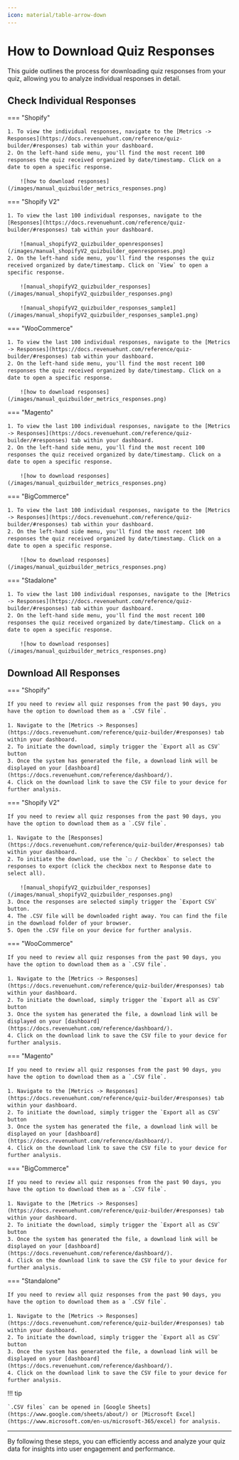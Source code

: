 ```yaml
---
icon: material/table-arrow-down
---
```


# How to Download Quiz Responses

This guide outlines the process for downloading quiz responses from your quiz, allowing you to analyze individual responses in detail.

## Check Individual Responses

=== "Shopify"

    1. To view the individual responses, navigate to the [Metrics -> Responses](https://docs.revenuehunt.com/reference/quiz-builder/#responses) tab within your dashboard.
    2. On the left-hand side menu, you'll find the most recent 100 responses the quiz received organized by date/timestamp. Click on a date to open a specific response.

        ![how to download responses](/images/manual_quizbuilder_metrics_responses.png)

=== "Shopify V2"

    1. To view the last 100 individual responses, navigate to the [Responses](https://docs.revenuehunt.com/reference/quiz-builder/#responses) tab within your dashboard.

        ![manual_shopifyV2_quizbuilder_openresponses](/images/manual_shopifyV2_quizbuilder_openresponses.png)
    2. On the left-hand side menu, you'll find the responses the quiz received organized by date/timestamp. Click on `View` to open a specific response.

        ![manual_shopifyV2_quizbuilder_responses](/images/manual_shopifyV2_quizbuilder_responses.png)

        ![manual_shopifyV2_quizbuilder_responses_sample1](/images/manual_shopifyV2_quizbuilder_responses_sample1.png)

=== "WooCommerce"

    1. To view the last 100 individual responses, navigate to the [Metrics -> Responses](https://docs.revenuehunt.com/reference/quiz-builder/#responses) tab within your dashboard.
    2. On the left-hand side menu, you'll find the most recent 100 responses the quiz received organized by date/timestamp. Click on a date to open a specific response.

        ![how to download responses](/images/manual_quizbuilder_metrics_responses.png)

=== "Magento"

    1. To view the last 100 individual responses, navigate to the [Metrics -> Responses](https://docs.revenuehunt.com/reference/quiz-builder/#responses) tab within your dashboard.
    2. On the left-hand side menu, you'll find the most recent 100 responses the quiz received organized by date/timestamp. Click on a date to open a specific response.

        ![how to download responses](/images/manual_quizbuilder_metrics_responses.png)

=== "BigCommerce"

    1. To view the last 100 individual responses, navigate to the [Metrics -> Responses](https://docs.revenuehunt.com/reference/quiz-builder/#responses) tab within your dashboard.
    2. On the left-hand side menu, you'll find the most recent 100 responses the quiz received organized by date/timestamp. Click on a date to open a specific response.

        ![how to download responses](/images/manual_quizbuilder_metrics_responses.png)

=== "Stadalone"

    1. To view the last 100 individual responses, navigate to the [Metrics -> Responses](https://docs.revenuehunt.com/reference/quiz-builder/#responses) tab within your dashboard.
    2. On the left-hand side menu, you'll find the most recent 100 responses the quiz received organized by date/timestamp. Click on a date to open a specific response.

        ![how to download responses](/images/manual_quizbuilder_metrics_responses.png)

## Download All Responses

=== "Shopify"

    If you need to review all quiz responses from the past 90 days, you have the option to download them as a `.CSV file`.

    1. Navigate to the [Metrics -> Responses](https://docs.revenuehunt.com/reference/quiz-builder/#responses) tab within your dashboard.
    2. To initiate the download, simply trigger the `Export all as CSV` button
    3. Once the system has generated the file, a download link will be displayed on your [dashboard](https://docs.revenuehunt.com/reference/dashboard/).
    4. Click on the download link to save the CSV file to your device for further analysis.


=== "Shopify V2"

    If you need to review all quiz responses from the past 90 days, you have the option to download them as a `.CSV file`.

    1. Navigate to the [Responses](https://docs.revenuehunt.com/reference/quiz-builder/#responses) tab within your dashboard.
    2. To initiate the download, use the `☐ / Checkbox` to select the responses to export (click the checkbox next to Response date to select all). 

        ![manual_shopifyV2_quizbuilder_responses](/images/manual_shopifyV2_quizbuilder_responses.png)
    3. Once the responses are selected simply trigger the `Export CSV` button.
    4. The .CSV file will be downloaded right away. You can find the file in the download folder of your browser.
    5. Open the .CSV file on your device for further analysis.

=== "WooCommerce"

    If you need to review all quiz responses from the past 90 days, you have the option to download them as a `.CSV file`.

    1. Navigate to the [Metrics -> Responses](https://docs.revenuehunt.com/reference/quiz-builder/#responses) tab within your dashboard.
    2. To initiate the download, simply trigger the `Export all as CSV` button
    3. Once the system has generated the file, a download link will be displayed on your [dashboard](https://docs.revenuehunt.com/reference/dashboard/).
    4. Click on the download link to save the CSV file to your device for further analysis.

=== "Magento"

    If you need to review all quiz responses from the past 90 days, you have the option to download them as a `.CSV file`.

    1. Navigate to the [Metrics -> Responses](https://docs.revenuehunt.com/reference/quiz-builder/#responses) tab within your dashboard.
    2. To initiate the download, simply trigger the `Export all as CSV` button
    3. Once the system has generated the file, a download link will be displayed on your [dashboard](https://docs.revenuehunt.com/reference/dashboard/).
    4. Click on the download link to save the CSV file to your device for further analysis.

=== "BigCommerce"

    If you need to review all quiz responses from the past 90 days, you have the option to download them as a `.CSV file`.

    1. Navigate to the [Metrics -> Responses](https://docs.revenuehunt.com/reference/quiz-builder/#responses) tab within your dashboard.
    2. To initiate the download, simply trigger the `Export all as CSV` button
    3. Once the system has generated the file, a download link will be displayed on your [dashboard](https://docs.revenuehunt.com/reference/dashboard/).
    4. Click on the download link to save the CSV file to your device for further analysis.

=== "Standalone"

    If you need to review all quiz responses from the past 90 days, you have the option to download them as a `.CSV file`.

    1. Navigate to the [Metrics -> Responses](https://docs.revenuehunt.com/reference/quiz-builder/#responses) tab within your dashboard.
    2. To initiate the download, simply trigger the `Export all as CSV` button
    3. Once the system has generated the file, a download link will be displayed on your [dashboard](https://docs.revenuehunt.com/reference/dashboard/).
    4. Click on the download link to save the CSV file to your device for further analysis.


!!! tip

    `.CSV files` can be opened in [Google Sheets](https://www.google.com/sheets/about/) or [Microsoft Excel](https://www.microsoft.com/en-us/microsoft-365/excel) for analysis.

---
By following these steps, you can efficiently access and analyze your quiz data for insights into user engagement and performance.
